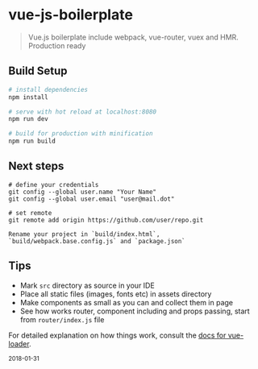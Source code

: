 # vue-js-boilerplate

> Vue.js boilerplate include webpack, vue-router, vuex and HMR. Production ready

## Build Setup

``` bash
# install dependencies
npm install

# serve with hot reload at localhost:8080
npm run dev

# build for production with minification
npm run build
```

## Next steps
```
# define your credentials
git config --global user.name "Your Name"
git config --global user.email "user@mail.dot"
```

```
# set remote
git remote add origin https://github.com/user/repo.git
```

```
Rename your project in `build/index.html`, `build/webpack.base.config.js` and `package.json`
```

## Tips
- Mark `src` directory as source in your IDE
- Place all static files (images, fonts etc) in assets directory
- Make components as small as you can and collect them in page
- See how works router, component including and props passing, start from `router/index.js` file

For detailed explanation on how things work, consult the [docs for vue-loader](http://vuejs.github.io/vue-loader).

<small>2018-01-31</small>
